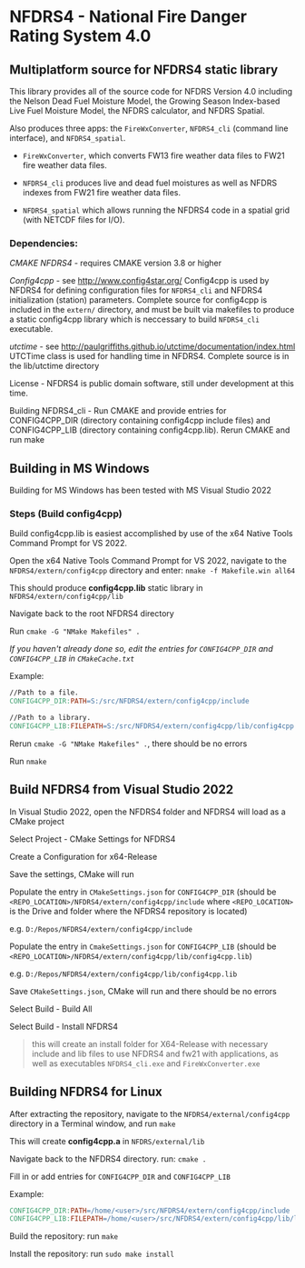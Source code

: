 
# NFDRS4 - National Fire Danger Rating System 4.0


## Multiplatform source for NFDRS4 static library
This library provides all of the source code for NFDRS Version 4.0 including the Nelson Dead Fuel Moisture Model, the Growing Season Index-based Live Fuel Moisture Model, the NFDRS calculator, and NFDRS Spatial.

Also produces three apps: the `FireWxConverter`, `NFDRS4_cli` (command line interface), and `NFDRS4_spatial`. 

- `FireWxConverter`, which converts FW13 fire weather data files to FW21 fire weather data files.

- `NFDRS4_cli` produces live and dead fuel moistures as well as NFDRS indexes from FW21 fire weather data files.
  
- `NFDRS4_spatial` which allows running the NFDRS4 code in a spatial grid (with NETCDF files for I/O).


### Dependencies:

*CMAKE NFDRS4* - requires CMAKE version 3.8 or higher

*Config4cpp* - see http://www.config4star.org/
 Config4cpp is used by NFDRS4 for defining configuration files for `NFDRS4_cli` and NFDRS4 initialization (station) parameters. 
 Complete source for config4cpp is included in the `extern/` directory, and must be built via makefiles to produce a static config4cpp library which is neccessary to build `NFDRS4_cli` executable.

*utctime* - see http://paulgriffiths.github.io/utctime/documentation/index.html
 UTCTime class is used for handling time in NFDRS4. Complete source is in the lib/utctime directory

License - NFDRS4 is public domain software, still under development at this time.

Building NFDRS4_cli - Run CMAKE and provide entries for CONFIG4CPP_DIR (directory containing config4cpp include files) and CONFIG4CPP_LIB (directory containing config4cpp.lib). Rerun CMAKE and run make


## Building in MS Windows
Building for MS Windows has been tested with MS Visual Studio 2022

### Steps (Build config4cpp)
Build config4cpp.lib is easiest accomplished by use of the x64 Native Tools Command Prompt for VS 2022.

Open the x64 Native Tools Command Prompt for VS 2022, navigate to the `NFDRS4/extern/config4cpp` directory and enter: `nmake -f Makefile.win all64`

This should produce __config4cpp.lib__ static library in `NFDRS4/extern/config4cpp/lib`

Navigate back to the root NFDRS4 directory

Run `cmake -G "NMake Makefiles" .`

*If you haven't already done so, edit the entries for `CONFIG4CPP_DIR` and `CONFIG4CPP_LIB` in `CMakeCache.txt`*

Example:

```Makefile
//Path to a file.
CONFIG4CPP_DIR:PATH=S:/src/NFDRS4/extern/config4cpp/include

//Path to a library.
CONFIG4CPP_LIB:FILEPATH=S:/src/NFDRS4/extern/config4cpp/lib/config4cpp.lib
```

Rerun ```cmake -G "NMake Makefiles" .```, there should be no errors

Run ```nmake```

## Build NFDRS4 from Visual Studio 2022
In Visual Studio 2022, open the NFDRS4 folder and NFDRS4 will load as a CMake project

Select Project - CMake Settings for NFDRS4

Create a Configuration for x64-Release

Save the settings, CMake will run

Populate the entry in `CMakeSettings.json` for `CONFIG4CPP_DIR` (should be `<REPO_LOCATION>/NFDRS4/extern/config4cpp/include` where `<REPO_LOCATION>` is the Drive and folder where the NFDRS4 repository is located)

e.g. `D:/Repos/NFDRS4/extern/config4cpp/include`

Populate the entry in `CmakeSettings.json` for `CONFIG4CPP_LIB`
(should be `<REPO_LOCATION>/NFDRS4/extern/config4cpp/lib/config4cpp.lib`)

e.g. `D:/Repos/NFDRS4/extern/config4cpp/lib/config4cpp.lib`

Save `CMakeSettings.json`, CMake will run and there should be no errors

Select Build - Build All

Select Build - Install NFDRS4

> this will create an install folder for X64-Release with necessary include and lib files to use NFDRS4 and fw21 with applications, as well as executables `NFDRS4_cli.exe` and `FireWxConverter.exe`

## Building NFDRS4 for Linux
After extracting the repository, navigate to the `NFDRS4/external/config4cpp` directory in a Terminal window, and run `make`

This will create __config4cpp.a__ in `NFDRS/external/lib`

Navigate back to the NFDRS4 directory. run: `cmake .`

Fill in or add entries for `CONFIG4CPP_DIR` and `CONFIG4CPP_LIB`

Example:

```Makefile
CONFIG4CPP_DIR:PATH=/home/<user>/src/NFDRS4/extern/config4cpp/include
CONFIG4CPP_LIB:FILEPATH=/home/<user>/src/NFDRS4/extern/config4cpp/lib/libconfig4cpp.a
```

Build the repository:
run `make`

Install the repository:
run `sudo make install`
